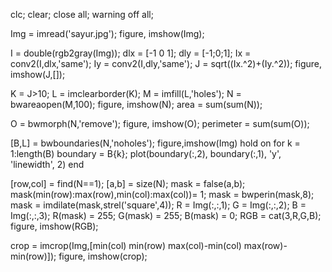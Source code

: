 
clc; clear; close all; warning off all; 
  
Img = imread('sayur.jpg'); figure, imshow(Img); 
  
I = double(rgb2gray(Img)); dlx = [-1 0 1]; dly = [-1;0;1]; 
Ix = conv2(I,dlx,'same'); 
Iy = conv2(I,dly,'same'); J = sqrt((Ix.^2)+(Iy.^2)); figure, imshow(J,[]); 
  
K	= J>10; 
L	= imclearborder(K); 
M	= imfill(L,'holes'); N = bwareaopen(M,100); figure, imshow(N); area = sum(sum(N)); 
  
O = bwmorph(N,'remove'); figure, imshow(O); perimeter = sum(sum(O)); 
  
[B,L] = bwboundaries(N,'noholes'); figure,imshow(Img) hold on 
for k = 1:length(B)     boundary = B{k};     plot(boundary(:,2), boundary(:,1), 'y', 'linewidth', 2) end 
  
[row,col] = find(N==1); [a,b] = size(N); mask = false(a,b); 
mask(min(row):max(row),min(col):max(col))= 1; mask = bwperin(mask,8); mask = imdilate(mask,strel('square',4)); 
R = Img(:,:,1); 
G = Img(:,:,2); 
B = Img(:,:,3); 
R(mask) = 255; 
G(mask) = 255; 
B(mask) = 0; RGB = cat(3,R,G,B); figure, imshow(RGB); 
  
crop = imcrop(Img,[min(col) min(row) max(col)-min(col) max(row)-min(row)]); figure, imshow(crop);
<!---
JumailCerr/JumailCerr is a ✨ special ✨ repository because its `README.md` (this file) appears on your GitHub profile.
You can click the Preview link to take a look at your changes.
--->
